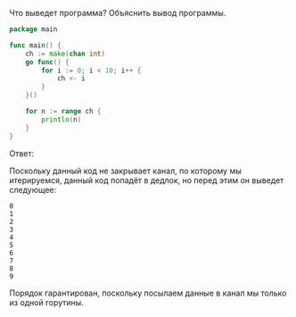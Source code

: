 Что выведет программа? Объяснить вывод программы.

```go
package main

func main() {
	ch := make(chan int)
	go func() {
		for i := 0; i < 10; i++ {
			ch <- i
		}
	}()

	for n := range ch {
		println(n)
	}
}
```

Ответ:

Поскольку данный код не закрывает канал, по которому мы итерируемся, данный код попадёт в дедлок, но перед этим он выведет следующее:

```
0
1
2
3
4
5
6
7
8
9
```

Порядок гарантирован, поскольку посылаем данные в канал мы только из одной горутины.

